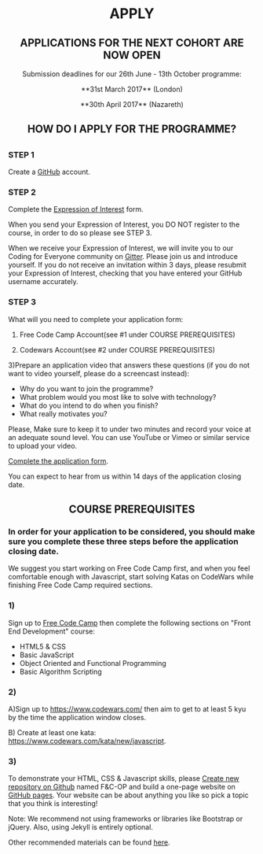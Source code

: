 <h1 align='center'>APPLY</h1>

<h2 align='center'>APPLICATIONS FOR THE NEXT COHORT ARE NOW OPEN</h2>

<p align='center'>Submission deadlines for our 26th June - 13th October programme:</p>

<p align='center'>**31st March 2017** (London)</p>
<p align='center'>**30th April 2017** (Nazareth)</p>

<h2 align='center'> HOW DO I APPLY FOR THE PROGRAMME?<h2>

### STEP 1

  Create a [GitHub](https://www.github.com) account.

### STEP 2

  Complete the [Expression of Interest](http://www.foundersandcoders.com/apply/interest.html) form.


  When you send your Expression of Interest, you DO NOT register to the course, in order to do so please see STEP 3.

  When we receive your Expression of Interest, we will invite you to our Coding for Everyone community on [Gitter](https://gitter.im/codingforeveryone). Please join us and introduce yourself.
  If you do not receive an invitation within 3 days, please resubmit your Expression of Interest, checking that you have entered your GitHub username accurately.


### STEP 3
  What will you need to complete your application form:

  1) Free Code Camp Account(see #1 under COURSE PREREQUISITES)

  2) Codewars Account(see #2 under COURSE PREREQUISITES)

  3)Prepare an application video that answers these questions (if you do not want to video yourself, please do a screencast instead):

   + Why do you want to join the programme?
   + What problem would you most like to solve with technology?
   + What do you intend to do when you finish?
   + What really motivates you?


  Please, Make sure to keep it to under two minutes and record your voice at an adequate sound level.
  You can use YouTube or Vimeo or similar service to upload your video.

  [Complete the application form](https://goo.gl/ENPIlD).

  You can expect to hear from us within 14 days of the application closing date.

<h2 align='center'>COURSE PREREQUISITES</h2>
<h3> In order for your application to be considered, you should make sure you complete these three steps before the application closing date.</h3>
We suggest you start working on Free Code Camp first, and when you feel comfortable enough with Javascript,  start solving Katas on CodeWars while finishing Free Code Camp required sections.

### 1)

  Sign up to [Free Code Camp](http://www.freecodecamp.com/) then complete the following sections on "Front End Development" course:
  + HTML5 & CSS
  + Basic JavaScript
  + Object Oriented and Functional Programming
  + Basic Algorithm Scripting

### 2)

  A)Sign up to https://www.codewars.com/ then aim to get to at least 5 kyu by the time the application window closes.

  B) Create at least one kata: https://www.codewars.com/kata/new/javascript.

### 3)
  To demonstrate your HTML, CSS & Javascript skills, please
  [Create new repository on Github](https://help.github.com/articles/create-a-repo/) named F&C-OP and build a one-page website on [GitHub pages](https://pages.github.com/). Your website can be about anything you like so pick a topic that you think is interesting!

  Note: We recommend not using frameworks or libraries like Bootstrap or jQuery. Also, using Jekyll is entirely optional.

  Other recommended materials can be found [here](https://github.com/foundersandcoders/recommended-materials).
